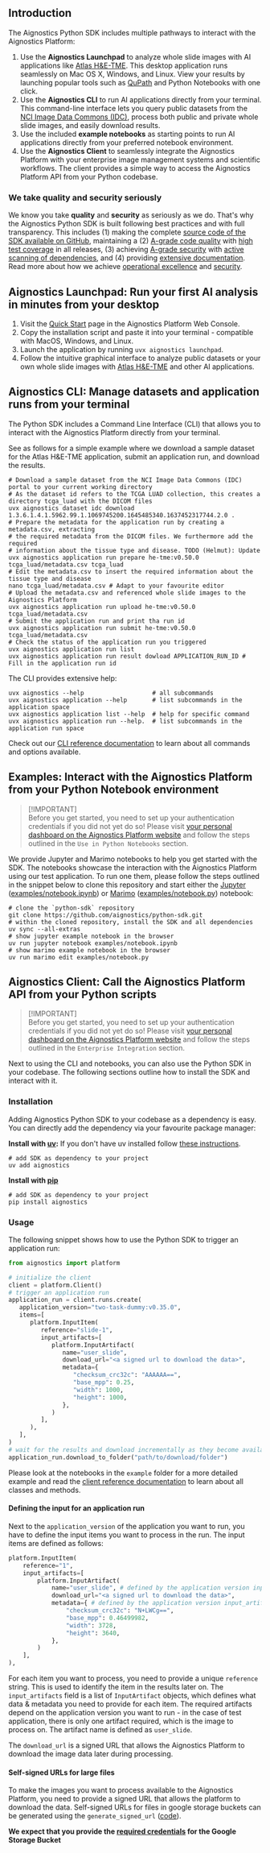 ## Introduction

The Aignostics Python SDK includes multiple pathways to interact with the
Aignostics Platform:

1. Use the **Aignostics Launchpad** to analyze whole slide images with AI applications like 
   [Atlas H&E-TME](https://www.aignostics.com/products/he-tme-profiling-product).
   This desktop application runs seamlessly on Mac OS X, Windows, and Linux.
   View your results by launching popular tools such as [QuPath](https://qupath.github.io/) and Python Notebooks with one click.
2. Use the **Aignostics CLI** to run AI applications directly from your terminal. 
   This command-line interface lets you query public datasets from the [NCI Image Data Commons (IDC)](https://portal.imaging.datacommons.cancer.gov/),
   process both public and private whole slide images, and easily download results.
3. Use the included **example notebooks** as starting points to run AI applications
   directly from your preferred notebook environment.
4. Use the **Aignostics Client** to seamlessly integrate the Aignostics Platform with your enterprise image management systems and scientific workflows.
   The client provides a simple way to access the Aignostics Platform API from your Python codebase.

### We take quality and security seriously

We know you take **quality** and **security** as seriously as we do. That's why
the Aignostics Python SDK is built following best practices and with full
transparency. This includes (1) making the complete
[source code of the SDK
available on GitHub](https://github.com/aignostics/python-sdk/), maintaining a
(2)
[A-grade code quality](https://sonarcloud.io/summary/new_code?id=aignostics_python-sdk)
with [high test coverage](https://app.codecov.io/gh/aignostics/python-sdk) in
all releases, (3) achieving
[A-grade security](https://sonarcloud.io/summary/new_code?id=aignostics_python-sdk)
with
[active scanning of dependencies](https://github.com/aignostics/python-sdk/issues/4),
and (4) providing
[extensive documentation](hhttps://aignostics.readthedocs.io/en/latest/). Read
more about how we achieve
[operational excellence](https://aignostics.readthedocs.io/en/latest/operational_excellence.html) and
[security](https://aignostics.readthedocs.io/en/latest/security.html).

## Aignostics Launchpad: Run your first AI analysis in minutes from your desktop

1. Visit the [Quick Start](https://platform.aignostics.com/getting-started/quick-start) 
   page in the Aignostics Platform Web Console.
2. Copy the installation script and paste it into your terminal - compatible with MacOS, Windows, and Linux.
3. Launch the application by running `uvx aignostics launchpad`.
4. Follow the intuitive graphical interface to analyze public datasets or your own whole slide images 
   with [Atlas H&E-TME](https://www.aignostics.com/products/he-tme-profiling-product) and other AI applications.

## Aignostics CLI: Manage datasets and application runs from your terminal

The Python SDK includes a Command Line Interface (CLI) that allows you to
interact with the Aignostics Platform directly from your terminal.

See as follows for a simple example where we download a sample dataset for the Atlas
H&E-TME application, submit an application run, and download the results.

```shell
# Download a sample dataset from the NCI Image Data Commons (IDC) portal to your current working directory
# As the dataset id refers to the TCGA LUAD collection, this creates a directory tcga_luad with the DICOM files
uvx aignostics dataset idc download 1.3.6.1.4.1.5962.99.1.1069745200.1645485340.1637452317744.2.0 .
# Prepare the metadata for the application run by creating a metadata.csv, extracting 
# the required metadata from the DICOM files. We furthermore add the required
# information about the tissue type and disease. TODO (Helmut): Update
uvx aignostics application run prepare he-tme:v0.50.0 tcga_luad/metadata.csv tcga_luad
# Edit the metadata.csv to insert the required information about the tissue type and disease
nano tcga_luad/metadata.csv # Adapt to your favourite editor
# Upload the metadata.csv and referenced whole slide images to the Aignostics Platform
uvx aignostics application run upload he-tme:v0.50.0 tcga_luad/metadata.csv
# Submit the application run and print tha run id
uvx aignostics application run submit he-tme:v0.50.0 tcga_luad/metadata.csv
# Check the status of the application run you triggered
uvx aignostics application run list
uvx aignostics application run result dowload APPLICATION_RUN_ID # Fill in the application run id
```

The CLI provides extensive help:

```shell
uvx aignostics --help                   # all subcommands
uvx aignostics application --help       # list subcommands in the application space
uvx aignostics application list --help  # help for specific command
uvx aignostics application run --help.  # list subcommands in the application run space
```

Check out our
[CLI reference documentation](https://aignostics.readthedocs.io/en/latest/reference.html#cli)
to learn about all commands and options available.

## Examples: Interact with the Aignostics Platform from your Python Notebook environment

> [!IMPORTANT]\
> Before you get started, you need to set up your authentication credentials if
> you did not yet do so! Please visit
> [your personal dashboard on the Aignostics Platform website](https://platform.aignostics.com/getting-started/quick-start)
> and follow the steps outlined in the `Use in Python Notebooks` section.

We provide Jupyter and Marimo notebooks to help you get started with the SDK.
The notebooks showcase the interaction with the Aignostics Platform using our
test application. To run one them, please follow the steps outlined in the
snippet below to clone this repository and start either the
[Jupyter](https://docs.jupyter.org/en/latest/index.html)
([examples/notebook.ipynb](https://github.com/aignostics/python-sdk/blob/main/examples/notebook.ipynb))
or [Marimo](https://marimo.io/)
([examples/notebook.py](https://github.com/aignostics/python-sdk/blob/main/examples/notebook.py))
notebook:

```shell
# clone the `python-sdk` repository
git clone https://github.com/aignostics/python-sdk.git
# within the cloned repository, install the SDK and all dependencies
uv sync --all-extras
# show jupyter example notebook in the browser
uv run jupyter notebook examples/notebook.ipynb
# show marimo example notebook in the browser
uv run marimo edit examples/notebook.py
```

## Aignostics Client: Call the Aignostics Platform API from your Python scripts

> [!IMPORTANT]\
> Before you get started, you need to set up your authentication credentials if
> you did not yet do so! Please visit
> [your personal dashboard on the Aignostics Platform website](https://platform.aignostics.com/getting-started/quick-start)
> and follow the steps outlined in the `Enterprise Integration` section.

Next to using the CLI and notebooks, you can also use the Python SDK in your
codebase. The following sections outline how to install the SDK and interact
with it.

### Installation

Adding Aignostics Python SDK to your codebase as a dependency is easy. You can
directly add the dependency via your favourite package manager:

**Install with [uv](https://docs.astral.sh/uv/):** If you don't have uv
installed follow
[these instructions](https://docs.astral.sh/uv/getting-started/installation/).

```shell
# add SDK as dependency to your project
uv add aignostics
```

**Install with [pip](https://pip.pypa.io/en/stable/)**

```shell
# add SDK as dependency to your project
pip install aignostics
```

### Usage

The following snippet shows how to use the Python SDK to trigger an application
run:

```python
from aignostics import platform

# initialize the client
client = platform.Client()
# trigger an application run
application_run = client.runs.create(
   application_version="two-task-dummy:v0.35.0",
   items=[
      platform.InputItem(
         reference="slide-1",
         input_artifacts=[
            platform.InputArtifact(
               name="user_slide",
               download_url="<a signed url to download the data>",
               metadata={
                  "checksum_crc32c": "AAAAAA==",
                  "base_mpp": 0.25,
                  "width": 1000,
                  "height": 1000,
               },
            )
         ],
      ),
   ],
)
# wait for the results and download incrementally as they become available
application_run.download_to_folder("path/to/download/folder")
```

Please look at the notebooks in the `example` folder for a more detailed example
and read the
[client reference documentation](https://aignostics.readthedocs.io/en/latest/lib_reference.html)
to learn about all classes and methods.

#### Defining the input for an application run

Next to the `application_version` of the application you want to run, you have
to define the input items you want to process in the run. The input items are
defined as follows:

```python
platform.InputItem(
    reference="1",
    input_artifacts=[
        platform.InputArtifact(
            name="user_slide", # defined by the application version input_artifact schema
            download_url="<a signed url to download the data>",
            metadata={ # defined by the application version input_artifact schema
                "checksum_crc32c": "N+LWCg==",
                "base_mpp": 0.46499982,
                "width": 3728,
                "height": 3640,
            },
        )
    ],
),
```

For each item you want to process, you need to provide a unique `reference`
string. This is used to identify the item in the results later on. The
`input_artifacts` field is a list of `InputArtifact` objects, which defines what
data & metadata you need to provide for each item. The required artifacts depend
on the application version you want to run - in the case of test application,
there is only one artifact required, which is the image to process on. The
artifact name is defined as `user_slide`.

The `download_url` is a signed URL that allows the Aignostics Platform to
download the image data later during processing.

#### Self-signed URLs for large files

To make the images you want to process available to the Aignostics Platform, you
need to provide a signed URL that allows the platform to download the data.
Self-signed URLs for files in google storage buckets can be generated using the
`generate_signed_url`
([code](https://github.com/aignostics/python-sdk/blob/407e74f7ae89289b70efd86cbda59ec7414050d5/src/aignostics/client/utils.py#L85)).

**We expect that you provide the
[required credentials](https://cloud.google.com/docs/authentication/application-default-credentials)
for the Google Storage Bucket**
